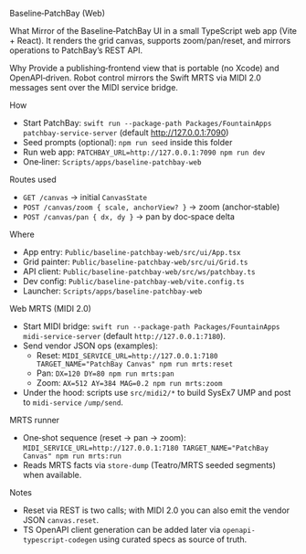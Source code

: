 Baseline‑PatchBay (Web)

What
Mirror of the Baseline‑PatchBay UI in a small TypeScript web app (Vite + React). It renders the grid canvas, supports zoom/pan/reset, and mirrors operations to PatchBay’s REST API.

Why
Provide a publishing‑frontend view that is portable (no Xcode) and OpenAPI‑driven. Robot control mirrors the Swift MRTS via MIDI 2.0 messages sent over the MIDI service bridge.

How
- Start PatchBay: `swift run --package-path Packages/FountainApps patchbay-service-server` (default http://127.0.0.1:7090)
- Seed prompts (optional): `npm run seed` inside this folder
- Run web app: `PATCHBAY_URL=http://127.0.0.1:7090 npm run dev`
- One‑liner: `Scripts/apps/baseline-patchbay-web`

Routes used
- `GET /canvas` → initial `CanvasState`
- `POST /canvas/zoom { scale, anchorView? }` → zoom (anchor‑stable)
- `POST /canvas/pan { dx, dy }` → pan by doc‑space delta

Where
- App entry: `Public/baseline-patchbay-web/src/ui/App.tsx`
- Grid painter: `Public/baseline-patchbay-web/src/ui/Grid.ts`
- API client: `Public/baseline-patchbay-web/src/ws/patchbay.ts`
- Dev config: `Public/baseline-patchbay-web/vite.config.ts`
- Launcher: `Scripts/apps/baseline-patchbay-web`

Web MRTS (MIDI 2.0)
- Start MIDI bridge: `swift run --package-path Packages/FountainApps midi-service-server` (default `http://127.0.0.1:7180`).
- Send vendor JSON ops (examples):
  - Reset: `MIDI_SERVICE_URL=http://127.0.0.1:7180 TARGET_NAME="PatchBay Canvas" npm run mrts:reset`
  - Pan: `DX=120 DY=80 npm run mrts:pan`
  - Zoom: `AX=512 AY=384 MAG=0.2 npm run mrts:zoom`
- Under the hood: scripts use `src/midi2/*` to build SysEx7 UMP and post to `midi-service` `/ump/send`.

 MRTS runner
 - One‑shot sequence (reset → pan → zoom): `MIDI_SERVICE_URL=http://127.0.0.1:7180 TARGET_NAME="PatchBay Canvas" npm run mrts:run`
 - Reads MRTS facts via `store-dump` (Teatro/MRTS seeded segments) when available.

Notes
- Reset via REST is two calls; with MIDI 2.0 you can also emit the vendor JSON `canvas.reset`.
- TS OpenAPI client generation can be added later via `openapi-typescript-codegen` using curated specs as source of truth.
